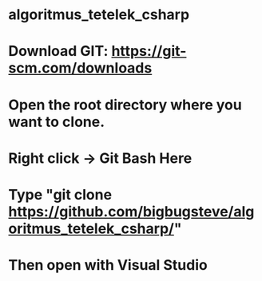# algoritmus_tetelek_csharp

# Download GIT: https://git-scm.com/downloads

# Open the root directory where you want to clone.
# Right click -> Git Bash Here
# Type "git clone https://github.com/bigbugsteve/algoritmus_tetelek_csharp/"
# Then open with Visual Studio
